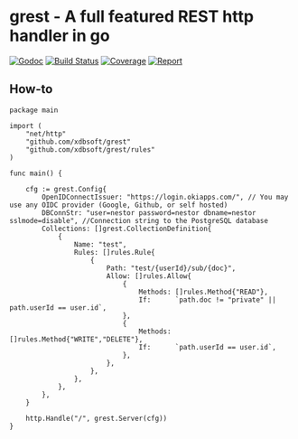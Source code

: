 # grest - A full featured REST http handler in go

[![Godoc](https://godoc.org/github.com/xdbsoft/grest?status.png)](https://godoc.org/github.com/xdbsoft/grest)
[![Build Status](https://travis-ci.org/xdbsoft/grest.svg?branch=master)](https://travis-ci.org/xdbsoft/grest)
[![Coverage](http://gocover.io/_badge/github.com/xdbsoft/grest)](http://gocover.io/_badge/github.com/xdbsoft/grest)
[![Report](https://goreportcard.com/badge/github.com/xdbsoft/grest)](https://goreportcard.com/report/github.com/xdbsoft/grest)

## How-to

	package main

	import (
		"net/http"
		"github.com/xdbsoft/grest"
		"github.com/xdbsoft/grest/rules"
	)

	func main() {

		cfg := grest.Config{
			OpenIDConnectIssuer: "https://login.okiapps.com/", // You may use any OIDC provider (Google, Github, or self hosted)
			DBConnStr: "user=nestor password=nestor dbname=nestor sslmode=disable", //Connection string to the PostgreSQL database
			Collections: []grest.CollectionDefinition{
				{
					Name: "test",
					Rules: []rules.Rule{
						{
							Path: "test/{userId}/sub/{doc}",
							Allow: []rules.Allow{
								{
									Methods: []rules.Method{"READ"},
									If:      `path.doc != "private" || path.userId == user.id`,
								},
								{
									Methods: []rules.Method{"WRITE","DELETE"},
									If:      `path.userId == user.id`,
								},
							},
						},
					},
				},
			},
		}
		
		http.Handle("/", grest.Server(cfg))
	}
